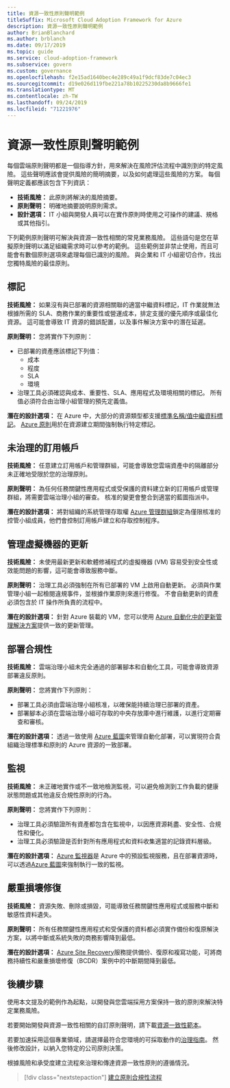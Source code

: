 ```yaml
---
title: 資源一致性原則聲明範例
titleSuffix: Microsoft Cloud Adoption Framework for Azure
description: 資源一致性原則聲明範例
author: BrianBlanchard
ms.author: brblanch
ms.date: 09/17/2019
ms.topic: guide
ms.service: cloud-adoption-framework
ms.subservice: govern
ms.custom: governance
ms.openlocfilehash: f2e15ad1640bec4e289c49a1f9dcf83de7c04ec3
ms.sourcegitcommit: d19e026d119fbe221a78b10225230da8b9666fe1
ms.translationtype: MT
ms.contentlocale: zh-TW
ms.lasthandoff: 09/24/2019
ms.locfileid: "71221976"
---
```

# <a name="resource-consistency-sample-policy-statements"></a>資源一致性原則聲明範例

每個雲端原則聲明都是一個指導方針，用來解決在風險評估流程中識別到的特定風險。 這些聲明應該會提供風險的簡明摘要，以及如何處理這些風險的方案。 每個聲明定義都應該包含下列資訊：

- **技術風險：** 此原則將解決的風險摘要。
- **原則聲明：** 明確地摘要說明原則需求。
- **設計選項：** IT 小組與開發人員可以在實作原則時使用之可操作的建議、規格或其他指引。

下列範例原則聲明可解決與資源一致性相關的常見業務風險。 這些語句是您在草擬原則聲明以滿足組織需求時可以參考的範例。 這些範例並非禁止使用，而且可能會有數個原則選項來處理每個已識別的風險。 與企業和 IT 小組密切合作，找出您獨特風險的最佳原則。

## <a name="tagging"></a>標記

**技術風險：** 如果沒有與已部署的資源相關聯的適當中繼資料標記，IT 作業就無法根據所需的 SLA、商務作業的重要性或營運成本，排定支援的優先順序或最佳化資源。 這可能會導致 IT 資源的錯誤配置，以及事件解決方案中的潛在延遲。

**原則聲明：** 您將實作下列原則：

- 已部署的資產應該標記下列值：
  - 成本
  - 程度
  - SLA
  - 環境
- 治理工具必須確認與成本、重要性、SLA、應用程式及環境相關的標記。 所有值必須符合由治理小組管理的預先定義值。

**潛在的設計選項：** 在 Azure 中，大部分的資源類型都支援[標準名稱/值中繼資料標記](https://docs.microsoft.com/azure/azure-resource-manager/resource-group-using-tags)。 [Azure 原則](https://docs.microsoft.com/azure/governance/policy/overview)用於在資源建立期間強制執行特定標記。

## <a name="ungoverned-subscriptions"></a>未治理的訂用帳戶

**技術風險：** 任意建立訂用帳戶和管理群組，可能會導致您雲端資產中的隔離部分未正確地受限於您的治理原則。

**原則聲明：** 為任何任務關鍵性應用程式或受保護的資料建立新的訂用帳戶或管理群組，將需要雲端治理小組的審查。 核准的變更會整合到適當的藍圖指派中。

**潛在的設計選項：** 將對組織的系統管理存取權 [Azure 管理群組](https://docs.microsoft.com/azure/governance/management-groups)鎖定為僅限核准的控管小組成員，他們會控制訂用帳戶建立和存取控制程序。

## <a name="manage-updates-to-virtual-machines"></a>管理虛擬機器的更新

**技術風險：** 未使用最新更新和軟體修補程式的虛擬機器 (VM) 容易受到安全性或效能問題的影響，這可能會導致服務中斷。

**原則聲明：** 治理工具必須強制在所有已部署的 VM 上啟用自動更新。 必須與作業管理小組一起檢閱違規事件，並根據作業原則來進行修復。 不會自動更新的資產必須包含於 IT 操作所負責的流程中。

**潛在的設計選項：** 針對 Azure 裝載的 VM，您可以使用 [Azure 自動化中的更新管理解決方案](https://docs.microsoft.com/azure/automation/automation-update-management)提供一致的更新管理。

## <a name="deployment-compliance"></a>部署合規性

**技術風險：** 雲端治理小組未完全通過的部署腳本和自動化工具，可能會導致資源部署違反原則。

**原則聲明：** 您將實作下列原則：

- 部署工具必須由雲端治理小組核准，以確保能持續治理已部署的資產。
- 部署腳本必須在雲端治理小組可存取的中央存放庫中進行維護，以進行定期審查和審核。

**潛在的設計選項：** 透過一致使用 [Azure 藍圖](https://docs.microsoft.com/azure/governance/blueprints)來管理自動化部署，可以實現符合貴組織治理標準和原則的 Azure 資源的一致部署。

## <a name="monitoring"></a>監視

**技術風險：** 未正確地實作或不一致地檢測監視，可以避免檢測到工作負載的健康狀態問題或其他違反合規性原則的行為。

**原則聲明：** 您將實作下列原則：

- 治理工具必須驗證所有資產都包含在監視中，以因應資源耗盡、安全性、合規性和優化。
- 治理工具必須驗證是否針對所有應用程式和資料收集適當的記錄資料層級。

**潛在的設計選項：** [Azure 監視器](https://docs.microsoft.com/azure/azure-monitor/overview)是 Azure 中的預設監視服務，且在部署資源時，可以透過[Azure 藍圖](https://docs.microsoft.com/azure/governance/blueprints)來強制執行一致的監視。

## <a name="disaster-recovery"></a>嚴重損壞修復

**技術風險：** 資源失敗、刪除或損毀，可能導致任務關鍵性應用程式或服務中斷和敏感性資料遺失。

**原則聲明：** 所有任務關鍵性應用程式和受保護的資料都必須實作備份和復原解決方案，以將中斷或系統失敗的商務影響降到最低。

**潛在的設計選項：** [Azure Site Recovery](https://docs.microsoft.com/azure/site-recovery/site-recovery-overview)服務提供備份、復原和複寫功能，可將商務持續性和嚴重損壞修復（BCDR）案例中的中斷期間降到最低。

## <a name="next-steps"></a>後續步驟

使用本文提及的範例作為起點，以開發與您雲端採用方案保持一致的原則來解決特定業務風險。

若要開始開發與資源一致性相關的自訂原則聲明，請下載[資源一致性範本](./template.md)。

若要加速採用這個專業領域，請選擇最符合您環境的可採取動作的[治理指南](../guides/index.md)。 然後修改設計，以納入您特定的公司原則決策。

根據風險和承受度建立流程來治理和傳達資源一致性原則的遵循情況。

> [!div class="nextstepaction"]
> [建立原則合規性流程](./compliance-processes.md)
